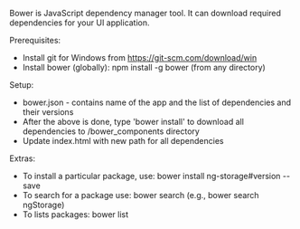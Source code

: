 Bower is JavaScript dependency manager tool.
It can download required dependencies for your UI application.

Prerequisites:

* Install git for Windows from https://git-scm.com/download/win
* Install bower (globally): npm install -g bower (from any directory)

Setup:

* bower.json - contains name of the app and the list of dependencies and their versions
* After the above is done, type 'bower install' to download all dependencies to <application-root-dir>/bower_components directory
* Update index.html with new path for all dependencies

Extras:

* To install a particular package, use: bower install ng-storage#version --save
* To search for a package use: bower search <package-name> (e.g., bower search ngStorage)
* To lists packages: bower list

